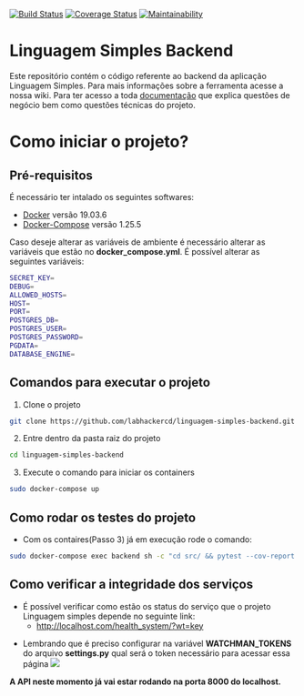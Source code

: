 [![Build Status](https://travis-ci.org/labhackercd/linguagem-simples-backend.svg?branch=master)](https://travis-ci.org/labhackercd/linguagem-simples-backend)
[![Coverage Status](https://coveralls.io/repos/github/labhackercd/linguagem-simples-backend/badge.svg?branch=master)](https://coveralls.io/github/labhackercd/linguagem-simples-backend?branch=master)
[![Maintainability](https://api.codeclimate.com/v1/badges/b9acb360efb6bc65f182/maintainability)](https://codeclimate.com/github/labhackercd/linguagem-simples-backend/maintainability)


# Linguagem Simples Backend
Este repositório contém o código referente ao backend da aplicação Linguagem Simples. Para mais informações sobre a ferramenta acesse a nossa wiki. Para ter acesso a toda [documentação](https://github.com/labhackercd/linguagem-simples-backend/wiki) que explica questões de negócio bem como questões técnicas do projeto.


# Como iniciar o projeto?

## Pré-requisitos
É necessário ter intalado os seguintes softwares:
* [Docker](https://docs.docker.com/engine/install/) versão 19.03.6
* [Docker-Compose](https://docs.docker.com/compose/install/) versão 1.25.5

Caso deseje alterar as variáveis de ambiente é necessário alterar as variáveis que estão no **docker_compose.yml**. É possível alterar as
seguintes variáveis:

```bash
SECRET_KEY=
DEBUG=
ALLOWED_HOSTS=
HOST=
PORT=
POSTGRES_DB=
POSTGRES_USER=
POSTGRES_PASSWORD=
PGDATA=
DATABASE_ENGINE=
```

## Comandos para executar o projeto
1. Clone o projeto
```bash
git clone https://github.com/labhackercd/linguagem-simples-backend.git
```
2. Entre dentro da pasta raiz do projeto
```bash
cd linguagem-simples-backend
```

3. Execute o comando para iniciar os containers 
```bash
sudo docker-compose up
```

## Como rodar os testes do projeto
- Com os contaires(Passo 3) já em execução rode o comando:
```bash
sudo docker-compose exec backend sh -c "cd src/ && pytest --cov-report term-missing --cov=apps"
```

## Como verificar a integridade dos serviços 
- É possível verificar como estão os status do serviço que o projeto Linguagem simples depende no seguinte link:
  - http://localhost.com/health_system/?wt=key
* Lembrando que é preciso configurar na variável **WATCHMAN_TOKENS** do arquivo **settings.py** qual será o token necessário para acessar essa página
![](https://raw.githubusercontent.com/wiki/labhackercd/linguagem-simples/images/README/health_system.png)

**A API neste momento já vai estar rodando na porta 8000 do localhost.**